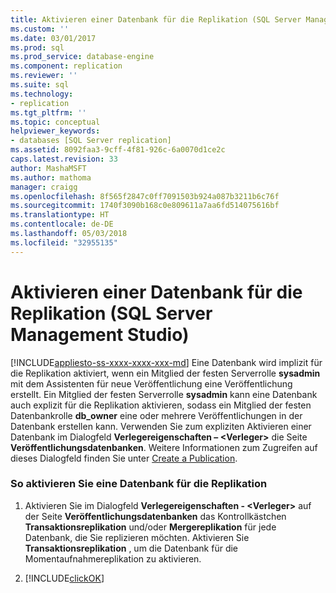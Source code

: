 ```yaml
---
title: Aktivieren einer Datenbank für die Replikation (SQL Server Management Studio) | Microsoft-Dokumentation
ms.custom: ''
ms.date: 03/01/2017
ms.prod: sql
ms.prod_service: database-engine
ms.component: replication
ms.reviewer: ''
ms.suite: sql
ms.technology:
- replication
ms.tgt_pltfrm: ''
ms.topic: conceptual
helpviewer_keywords:
- databases [SQL Server replication]
ms.assetid: 8092faa3-9cff-4f81-926c-6a0070d1ce2c
caps.latest.revision: 33
author: MashaMSFT
ms.author: mathoma
manager: craigg
ms.openlocfilehash: 8f565f2847c0ff7091503b924a087b3211b6c76f
ms.sourcegitcommit: 1740f3090b168c0e809611a7aa6fd514075616bf
ms.translationtype: HT
ms.contentlocale: de-DE
ms.lasthandoff: 05/03/2018
ms.locfileid: "32955135"
---
```

# <a name="enable-a-database-for-replication-sql-server-management-studio"></a>Aktivieren einer Datenbank für die Replikation (SQL Server Management Studio)
[!INCLUDE[appliesto-ss-xxxx-xxxx-xxx-md](../../includes/appliesto-ss-xxxx-xxxx-xxx-md.md)]
  Eine Datenbank wird implizit für die Replikation aktiviert, wenn ein Mitglied der festen Serverrolle **sysadmin** mit dem Assistenten für neue Veröffentlichung eine Veröffentlichung erstellt. Ein Mitglied der festen Serverrolle **sysadmin** kann eine Datenbank auch explizit für die Replikation aktivieren, sodass ein Mitglied der festen Datenbankrolle **db_owner** eine oder mehrere Veröffentlichungen in der Datenbank erstellen kann. Verwenden Sie zum expliziten Aktivieren einer Datenbank im Dialogfeld **Verlegereigenschaften – \<Verleger>** die Seite **Veröffentlichungsdatenbanken**. Weitere Informationen zum Zugreifen auf dieses Dialogfeld finden Sie unter [Create a Publication](../../relational-databases/replication/publish/create-a-publication.md).  
  
### <a name="to-enable-a-database-for-replication"></a>So aktivieren Sie eine Datenbank für die Replikation  
  
1.  Aktivieren Sie im Dialogfeld **Verlegereigenschaften - \<Verleger>** auf der Seite **Veröffentlichungsdatenbanken** das Kontrollkästchen **Transaktionsreplikation** und/oder **Mergereplikation** für jede Datenbank, die Sie replizieren möchten. Aktivieren Sie **Transaktionsreplikation** , um die Datenbank für die Momentaufnahmereplikation zu aktivieren.  
  
2.  [!INCLUDE[clickOK](../../includes/clickok-md.md)]  
  
  
